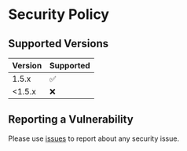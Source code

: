 # Security Policy

## Supported Versions

| Version | Supported          |
|---------|--------------------|
| 1.5.x   | :white_check_mark: |
| <1.5.x  | :x:                |

## Reporting a Vulnerability

Please use [issues](https://github.com/Samsung/CredSweeper/issues) to report about any security issue.
